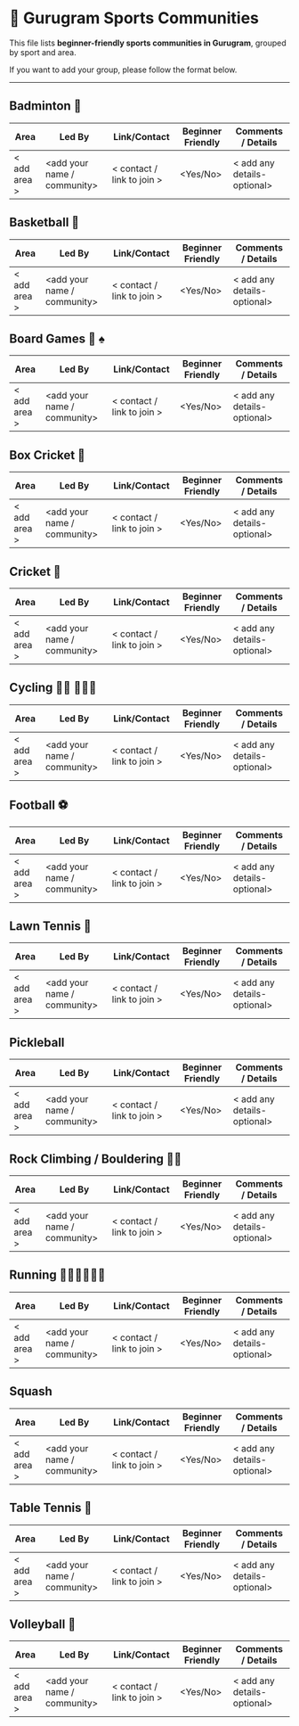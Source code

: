 # 🏸 Gurugram Sports Communities

This file lists **beginner-friendly sports communities in Gurugram**, grouped by sport and area.

If you want to add your group, please follow the format below.

---

## Badminton 🏸 
| Area | Led By | Link/Contact | Beginner Friendly | Comments / Details |
|------|--------|--------------|-------------------|--------------------|
| < add area > | <add your name / community> | < contact / link to join > | <Yes/No> | < add any details- optional>  |


## Basketball 🏀 

| Area | Led By | Link/Contact | Beginner Friendly | Comments / Details |
|------|--------|--------------|-------------------|--------------------|
| < add area > | <add your name / community> | < contact / link to join > | <Yes/No> |  < add any details- optional>   |


## Board Games 🎲 ♠️ 

| Area | Led By | Link/Contact | Beginner Friendly | Comments / Details |
|------|--------|--------------|-------------------|--------------------|
| < add area > | <add your name / community> | < contact / link to join > | <Yes/No> | < add any details- optional>  |


## Box Cricket 🏏 
| Area | Led By | Link/Contact | Beginner Friendly | Comments / Details |
|------|--------|--------------|-------------------|--------------------|
| < add area > | <add your name / community> | < contact / link to join > | <Yes/No> | < add any details- optional>  |


## Cricket 🏏 
| Area | Led By | Link/Contact | Beginner Friendly | Comments / Details |
|------|--------|--------------|-------------------|--------------------|
| < add area > | <add your name / community> | < contact / link to join > | <Yes/No> | < add any details- optional>  |


## Cycling 🚴‍♀️ 🚴🏻‍♂️ 

| Area | Led By | Link/Contact | Beginner Friendly | Comments / Details |
|------|--------|--------------|-------------------|--------------------|
| < add area > | <add your name / community> | < contact / link to join > | <Yes/No> | < add any details- optional>  |


## Football ⚽️
| Area | Led By | Link/Contact | Beginner Friendly | Comments / Details |
|------|--------|--------------|-------------------|--------------------|
| < add area > | <add your name / community> | < contact / link to join > | <Yes/No> | < add any details- optional>  |


## Lawn Tennis 🎾 

| Area | Led By | Link/Contact | Beginner Friendly | Comments / Details |
|------|--------|--------------|-------------------|--------------------|
| < add area > | <add your name / community> | < contact / link to join > | <Yes/No> | < add any details- optional>  |



## Pickleball
| Area | Led By | Link/Contact | Beginner Friendly | Comments / Details |
|------|--------|--------------|-------------------|--------------------|
| < add area > | <add your name / community> | < contact / link to join > | <Yes/No> | < add any details- optional>  |


## Rock Climbing / Bouldering 🧗‍♂️ 

| Area | Led By | Link/Contact | Beginner Friendly | Comments / Details |
|------|--------|--------------|-------------------|--------------------|
| < add area > | <add your name / community> | < contact / link to join > | <Yes/No> | < add any details- optional>  |


## Running 🏃🏻‍♀️🏃🏻‍♂️ 

| Area | Led By | Link/Contact | Beginner Friendly | Comments / Details |
|------|--------|--------------|-------------------|--------------------|
| < add area > | <add your name / community> | < contact / link to join > | <Yes/No> | < add any details- optional>  |


##  Squash

| Area | Led By | Link/Contact | Beginner Friendly | Comments / Details |
|------|--------|--------------|-------------------|--------------------|
| < add area > | <add your name / community> | < contact / link to join > | <Yes/No> | < add any details- optional>  |


## Table Tennis 🏓 

| Area | Led By | Link/Contact | Beginner Friendly | Comments / Details |
|------|--------|--------------|-------------------|--------------------|
| < add area > | <add your name / community> | < contact / link to join > | <Yes/No> | < add any details- optional>  |


## Volleyball 🏐 

| Area | Led By | Link/Contact | Beginner Friendly | Comments / Details |
|------|--------|--------------|-------------------|--------------------|
| < add area > | <add your name / community> | < contact / link to join > | <Yes/No> | < add any details- optional>  |
